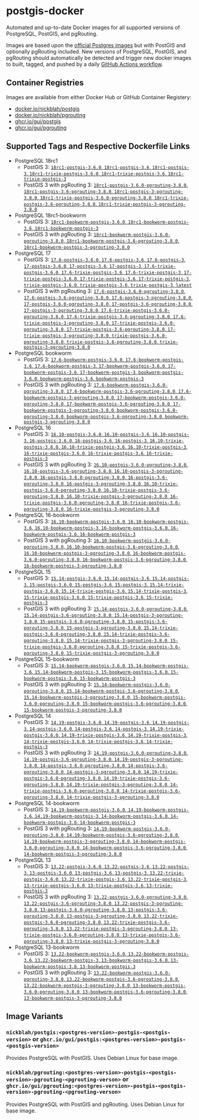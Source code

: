 # postgis-docker

Automated and up-to-date Docker images for all supported versions of PostgreSQL, PostGIS, and pgRouting.

Images are based upon the [official Postgres images](https://hub.docker.com/_/postgres) but with PostGIS and optionally pgRouting included. New versions of PostgreSQL, PostGIS, and pgRouting should automatically be detected and trigger new docker images to built, tagged, and pushed by a daily [GitHub Actions workflow](https://github.com/GUI/postgis-docker/blob/main/.github/workflows/main.yml).

## Container Registries

Images are available from either Docker Hub or GitHub Container Registery:

- [docker.io/nickblah/postgis](https://hub.docker.com/r/nickblah/postgis)
- [docker.io/nickblah/pgrouting](https://hub.docker.com/r/nickblah/pgrouting)
- [ghcr.io/gui/postgis](https://github.com/users/GUI/packages/container/package/postgis)
- [ghcr.io/gui/pgrouting](https://github.com/users/GUI/packages/container/package/pgrouting)

## Supported Tags and Respective Dockerfile Links

- PostgreSQL 18rc1
  - PostGIS 3: [`18rc1-postgis-3.6.0`, `18rc1-postgis-3.6`, `18rc1-postgis-3`, `18rc1-trixie-postgis-3.6.0`, `18rc1-trixie-postgis-3.6`, `18rc1-trixie-postgis-3`](https://github.com/GUI/variant-docker/blob/main/18/trixie/postgis-3/Dockerfile)
  - PostGIS 3 with pgRouting 3: [`18rc1-postgis-3.6.0-pgrouting-3.8.0`, `18rc1-postgis-3.6-pgrouting-3.8.0`, `18rc1-postgis-3-pgrouting-3.8.0`, `18rc1-trixie-postgis-3.6.0-pgrouting-3.8.0`, `18rc1-trixie-postgis-3.6-pgrouting-3.8.0`, `18rc1-trixie-postgis-3-pgrouting-3.8.0`](https://github.com/GUI/variant-docker/blob/main/18/trixie/postgis-3-pgrouting-3/Dockerfile)
- PostgreSQL 18rc1-bookworm
  - PostGIS 3: [`18rc1-bookworm-postgis-3.6.0`, `18rc1-bookworm-postgis-3.6`, `18rc1-bookworm-postgis-3`](https://github.com/GUI/variant-docker/blob/main/18/bookworm/postgis-3/Dockerfile)
  - PostGIS 3 with pgRouting 3: [`18rc1-bookworm-postgis-3.6.0-pgrouting-3.8.0`, `18rc1-bookworm-postgis-3.6-pgrouting-3.8.0`, `18rc1-bookworm-postgis-3-pgrouting-3.8.0`](https://github.com/GUI/variant-docker/blob/main/18/bookworm/postgis-3-pgrouting-3/Dockerfile)
- PostgreSQL 17
  - PostGIS 3: [`17.6-postgis-3.6.0`, `17.6-postgis-3.6`, `17.6-postgis-3`, `17-postgis-3.6.0`, `17-postgis-3.6`, `17-postgis-3`, `17.6-trixie-postgis-3.6.0`, `17.6-trixie-postgis-3.6`, `17.6-trixie-postgis-3`, `17-trixie-postgis-3.6.0`, `17-trixie-postgis-3.6`, `17-trixie-postgis-3`, `trixie-postgis-3.6.0`, `trixie-postgis-3.6`, `trixie-postgis-3`, `latest`](https://github.com/GUI/variant-docker/blob/main/17/trixie/postgis-3/Dockerfile)
  - PostGIS 3 with pgRouting 3: [`17.6-postgis-3.6.0-pgrouting-3.8.0`, `17.6-postgis-3.6-pgrouting-3.8.0`, `17.6-postgis-3-pgrouting-3.8.0`, `17-postgis-3.6.0-pgrouting-3.8.0`, `17-postgis-3.6-pgrouting-3.8.0`, `17-postgis-3-pgrouting-3.8.0`, `17.6-trixie-postgis-3.6.0-pgrouting-3.8.0`, `17.6-trixie-postgis-3.6-pgrouting-3.8.0`, `17.6-trixie-postgis-3-pgrouting-3.8.0`, `17-trixie-postgis-3.6.0-pgrouting-3.8.0`, `17-trixie-postgis-3.6-pgrouting-3.8.0`, `17-trixie-postgis-3-pgrouting-3.8.0`, `trixie-postgis-3.6.0-pgrouting-3.8.0`, `trixie-postgis-3.6-pgrouting-3.8.0`, `trixie-postgis-3-pgrouting-3.8.0`](https://github.com/GUI/variant-docker/blob/main/17/trixie/postgis-3-pgrouting-3/Dockerfile)
- PostgreSQL bookworm
  - PostGIS 3: [`17.6-bookworm-postgis-3.6.0`, `17.6-bookworm-postgis-3.6`, `17.6-bookworm-postgis-3`, `17-bookworm-postgis-3.6.0`, `17-bookworm-postgis-3.6`, `17-bookworm-postgis-3`, `bookworm-postgis-3.6.0`, `bookworm-postgis-3.6`, `bookworm-postgis-3`](https://github.com/GUI/variant-docker/blob/main/17/bookworm/postgis-3/Dockerfile)
  - PostGIS 3 with pgRouting 3: [`17.6-bookworm-postgis-3.6.0-pgrouting-3.8.0`, `17.6-bookworm-postgis-3.6-pgrouting-3.8.0`, `17.6-bookworm-postgis-3-pgrouting-3.8.0`, `17-bookworm-postgis-3.6.0-pgrouting-3.8.0`, `17-bookworm-postgis-3.6-pgrouting-3.8.0`, `17-bookworm-postgis-3-pgrouting-3.8.0`, `bookworm-postgis-3.6.0-pgrouting-3.8.0`, `bookworm-postgis-3.6-pgrouting-3.8.0`, `bookworm-postgis-3-pgrouting-3.8.0`](https://github.com/GUI/variant-docker/blob/main/17/bookworm/postgis-3-pgrouting-3/Dockerfile)
- PostgreSQL 16
  - PostGIS 3: [`16.10-postgis-3.6.0`, `16.10-postgis-3.6`, `16.10-postgis-3`, `16-postgis-3.6.0`, `16-postgis-3.6`, `16-postgis-3`, `16.10-trixie-postgis-3.6.0`, `16.10-trixie-postgis-3.6`, `16.10-trixie-postgis-3`, `16-trixie-postgis-3.6.0`, `16-trixie-postgis-3.6`, `16-trixie-postgis-3`](https://github.com/GUI/variant-docker/blob/main/16/trixie/postgis-3/Dockerfile)
  - PostGIS 3 with pgRouting 3: [`16.10-postgis-3.6.0-pgrouting-3.8.0`, `16.10-postgis-3.6-pgrouting-3.8.0`, `16.10-postgis-3-pgrouting-3.8.0`, `16-postgis-3.6.0-pgrouting-3.8.0`, `16-postgis-3.6-pgrouting-3.8.0`, `16-postgis-3-pgrouting-3.8.0`, `16.10-trixie-postgis-3.6.0-pgrouting-3.8.0`, `16.10-trixie-postgis-3.6-pgrouting-3.8.0`, `16.10-trixie-postgis-3-pgrouting-3.8.0`, `16-trixie-postgis-3.6.0-pgrouting-3.8.0`, `16-trixie-postgis-3.6-pgrouting-3.8.0`, `16-trixie-postgis-3-pgrouting-3.8.0`](https://github.com/GUI/variant-docker/blob/main/16/trixie/postgis-3-pgrouting-3/Dockerfile)
- PostgreSQL 16-bookworm
  - PostGIS 3: [`16.10-bookworm-postgis-3.6.0`, `16.10-bookworm-postgis-3.6`, `16.10-bookworm-postgis-3`, `16-bookworm-postgis-3.6.0`, `16-bookworm-postgis-3.6`, `16-bookworm-postgis-3`](https://github.com/GUI/variant-docker/blob/main/16/bookworm/postgis-3/Dockerfile)
  - PostGIS 3 with pgRouting 3: [`16.10-bookworm-postgis-3.6.0-pgrouting-3.8.0`, `16.10-bookworm-postgis-3.6-pgrouting-3.8.0`, `16.10-bookworm-postgis-3-pgrouting-3.8.0`, `16-bookworm-postgis-3.6.0-pgrouting-3.8.0`, `16-bookworm-postgis-3.6-pgrouting-3.8.0`, `16-bookworm-postgis-3-pgrouting-3.8.0`](https://github.com/GUI/variant-docker/blob/main/16/bookworm/postgis-3-pgrouting-3/Dockerfile)
- PostgreSQL 15
  - PostGIS 3: [`15.14-postgis-3.6.0`, `15.14-postgis-3.6`, `15.14-postgis-3`, `15-postgis-3.6.0`, `15-postgis-3.6`, `15-postgis-3`, `15.14-trixie-postgis-3.6.0`, `15.14-trixie-postgis-3.6`, `15.14-trixie-postgis-3`, `15-trixie-postgis-3.6.0`, `15-trixie-postgis-3.6`, `15-trixie-postgis-3`](https://github.com/GUI/variant-docker/blob/main/15/trixie/postgis-3/Dockerfile)
  - PostGIS 3 with pgRouting 3: [`15.14-postgis-3.6.0-pgrouting-3.8.0`, `15.14-postgis-3.6-pgrouting-3.8.0`, `15.14-postgis-3-pgrouting-3.8.0`, `15-postgis-3.6.0-pgrouting-3.8.0`, `15-postgis-3.6-pgrouting-3.8.0`, `15-postgis-3-pgrouting-3.8.0`, `15.14-trixie-postgis-3.6.0-pgrouting-3.8.0`, `15.14-trixie-postgis-3.6-pgrouting-3.8.0`, `15.14-trixie-postgis-3-pgrouting-3.8.0`, `15-trixie-postgis-3.6.0-pgrouting-3.8.0`, `15-trixie-postgis-3.6-pgrouting-3.8.0`, `15-trixie-postgis-3-pgrouting-3.8.0`](https://github.com/GUI/variant-docker/blob/main/15/trixie/postgis-3-pgrouting-3/Dockerfile)
- PostgreSQL 15-bookworm
  - PostGIS 3: [`15.14-bookworm-postgis-3.6.0`, `15.14-bookworm-postgis-3.6`, `15.14-bookworm-postgis-3`, `15-bookworm-postgis-3.6.0`, `15-bookworm-postgis-3.6`, `15-bookworm-postgis-3`](https://github.com/GUI/variant-docker/blob/main/15/bookworm/postgis-3/Dockerfile)
  - PostGIS 3 with pgRouting 3: [`15.14-bookworm-postgis-3.6.0-pgrouting-3.8.0`, `15.14-bookworm-postgis-3.6-pgrouting-3.8.0`, `15.14-bookworm-postgis-3-pgrouting-3.8.0`, `15-bookworm-postgis-3.6.0-pgrouting-3.8.0`, `15-bookworm-postgis-3.6-pgrouting-3.8.0`, `15-bookworm-postgis-3-pgrouting-3.8.0`](https://github.com/GUI/variant-docker/blob/main/15/bookworm/postgis-3-pgrouting-3/Dockerfile)
- PostgreSQL 14
  - PostGIS 3: [`14.19-postgis-3.6.0`, `14.19-postgis-3.6`, `14.19-postgis-3`, `14-postgis-3.6.0`, `14-postgis-3.6`, `14-postgis-3`, `14.19-trixie-postgis-3.6.0`, `14.19-trixie-postgis-3.6`, `14.19-trixie-postgis-3`, `14-trixie-postgis-3.6.0`, `14-trixie-postgis-3.6`, `14-trixie-postgis-3`](https://github.com/GUI/variant-docker/blob/main/14/trixie/postgis-3/Dockerfile)
  - PostGIS 3 with pgRouting 3: [`14.19-postgis-3.6.0-pgrouting-3.8.0`, `14.19-postgis-3.6-pgrouting-3.8.0`, `14.19-postgis-3-pgrouting-3.8.0`, `14-postgis-3.6.0-pgrouting-3.8.0`, `14-postgis-3.6-pgrouting-3.8.0`, `14-postgis-3-pgrouting-3.8.0`, `14.19-trixie-postgis-3.6.0-pgrouting-3.8.0`, `14.19-trixie-postgis-3.6-pgrouting-3.8.0`, `14.19-trixie-postgis-3-pgrouting-3.8.0`, `14-trixie-postgis-3.6.0-pgrouting-3.8.0`, `14-trixie-postgis-3.6-pgrouting-3.8.0`, `14-trixie-postgis-3-pgrouting-3.8.0`](https://github.com/GUI/variant-docker/blob/main/14/trixie/postgis-3-pgrouting-3/Dockerfile)
- PostgreSQL 14-bookworm
  - PostGIS 3: [`14.19-bookworm-postgis-3.6.0`, `14.19-bookworm-postgis-3.6`, `14.19-bookworm-postgis-3`, `14-bookworm-postgis-3.6.0`, `14-bookworm-postgis-3.6`, `14-bookworm-postgis-3`](https://github.com/GUI/variant-docker/blob/main/14/bookworm/postgis-3/Dockerfile)
  - PostGIS 3 with pgRouting 3: [`14.19-bookworm-postgis-3.6.0-pgrouting-3.8.0`, `14.19-bookworm-postgis-3.6-pgrouting-3.8.0`, `14.19-bookworm-postgis-3-pgrouting-3.8.0`, `14-bookworm-postgis-3.6.0-pgrouting-3.8.0`, `14-bookworm-postgis-3.6-pgrouting-3.8.0`, `14-bookworm-postgis-3-pgrouting-3.8.0`](https://github.com/GUI/variant-docker/blob/main/14/bookworm/postgis-3-pgrouting-3/Dockerfile)
- PostgreSQL 13
  - PostGIS 3: [`13.22-postgis-3.6.0`, `13.22-postgis-3.6`, `13.22-postgis-3`, `13-postgis-3.6.0`, `13-postgis-3.6`, `13-postgis-3`, `13.22-trixie-postgis-3.6.0`, `13.22-trixie-postgis-3.6`, `13.22-trixie-postgis-3`, `13-trixie-postgis-3.6.0`, `13-trixie-postgis-3.6`, `13-trixie-postgis-3`](https://github.com/GUI/variant-docker/blob/main/13/trixie/postgis-3/Dockerfile)
  - PostGIS 3 with pgRouting 3: [`13.22-postgis-3.6.0-pgrouting-3.8.0`, `13.22-postgis-3.6-pgrouting-3.8.0`, `13.22-postgis-3-pgrouting-3.8.0`, `13-postgis-3.6.0-pgrouting-3.8.0`, `13-postgis-3.6-pgrouting-3.8.0`, `13-postgis-3-pgrouting-3.8.0`, `13.22-trixie-postgis-3.6.0-pgrouting-3.8.0`, `13.22-trixie-postgis-3.6-pgrouting-3.8.0`, `13.22-trixie-postgis-3-pgrouting-3.8.0`, `13-trixie-postgis-3.6.0-pgrouting-3.8.0`, `13-trixie-postgis-3.6-pgrouting-3.8.0`, `13-trixie-postgis-3-pgrouting-3.8.0`](https://github.com/GUI/variant-docker/blob/main/13/trixie/postgis-3-pgrouting-3/Dockerfile)
- PostgreSQL 13-bookworm
  - PostGIS 3: [`13.22-bookworm-postgis-3.6.0`, `13.22-bookworm-postgis-3.6`, `13.22-bookworm-postgis-3`, `13-bookworm-postgis-3.6.0`, `13-bookworm-postgis-3.6`, `13-bookworm-postgis-3`](https://github.com/GUI/variant-docker/blob/main/13/bookworm/postgis-3/Dockerfile)
  - PostGIS 3 with pgRouting 3: [`13.22-bookworm-postgis-3.6.0-pgrouting-3.8.0`, `13.22-bookworm-postgis-3.6-pgrouting-3.8.0`, `13.22-bookworm-postgis-3-pgrouting-3.8.0`, `13-bookworm-postgis-3.6.0-pgrouting-3.8.0`, `13-bookworm-postgis-3.6-pgrouting-3.8.0`, `13-bookworm-postgis-3-pgrouting-3.8.0`](https://github.com/GUI/variant-docker/blob/main/13/bookworm/postgis-3-pgrouting-3/Dockerfile)

## Image Variants

### `nickblah/postgis:<postgres-version>-postgis-<postgis-version>` or `ghcr.io/gui/postgis:<postgres-version>-postgis-<postgis-version>`
Provides PostgreSQL with PostGIS. Uses Debian Linux for base image.

### `nickblah/pgrouting:<postgres-version>-postgis-<postgis-version>-pgrouting-<pgrouting-verson>` or `ghcr.io/gui/pgrouting:<postgres-version>-postgis-<postgis-version>-pgrouting-<pgrouting-verson>`
Provides PostgreSQL with PostGIS and pgRouting. Uses Debian Linux for base image.
